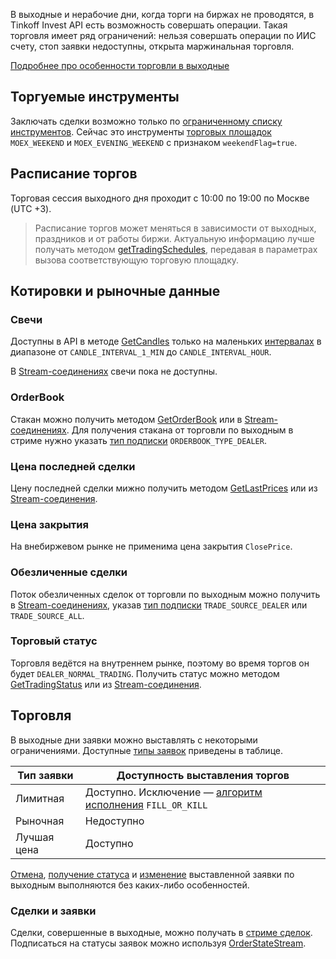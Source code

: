 В выходные и нерабочие дни, когда торги на биржах не проводятся, в Tinkoff Invest API есть возможность совершать операции.
Такая торговля имеет ряд ограничений: нельзя совершать операции по ИИС счету, стоп заявки недоступны, открыта маржинальная торговля. 

[Подробнее про особенности торговли в выходные](https://www.tinkoff.ru/finance/blog/weekend-trading/)


## Торгуемые инструменты

Заключать сделки возможно только по [ограниченному списку инструментов](/investAPI/faq_instruments/#1.13).
Сейчас это инструменты [торговых площадок](/investAPI/markets/) `MOEX_WEEKEND` и `MOEX_EVENING_WEEKEND` с признаком `weekendFlag=true`.

## Расписание торгов

Торговая сессия выходного дня проходит с 10:00 по 19:00 по Москве (UTC +3).

> Расписание торгов может меняться в зависимости от выходных, праздников и от работы биржи.
Актуальную информацию лучше получать методом [getTradingSchedules](/investAPI/instruments#tradingschedules),
 передавая в параметрах вызова соответствующую торговую площадку.

## Котировки и рыночные данные

### Свечи

Доступны в API в методе [GetCandles](/investAPI/marketdata/#getcandles) только на маленьких [интервалах](/investAPI/marketdata/#candleinterval)
в диапазоне от `CANDLE_INTERVAL_1_MIN` до `CANDLE_INTERVAL_HOUR`.

В [Stream-соединениях](/investAPI/stream/) свечи пока не доступны.


### OrderBook

Стакан можно получить методом [GetOrderBook](/investAPI/marketdata/#getorderbook) 
или в [Stream-соединениях](/investAPI/marketdata/#subscribeorderbookrequest).
Для получения стакана от торговли по выходным в стриме нужно указать [тип подписки](/investAPI/marketdata/#orderbooktype) `ORDERBOOK_TYPE_DEALER`.


### Цена последней сделки

Цену последней сделки мижно получить методом [GetLastPrices](/investAPI/marketdata/#getlastprices)
или из [Stream-соединения](/investAPI/marketdata/#subscribelastpricerequest).

### Цена закрытия

На внебиржевом рынке не применима цена закрытия `ClosePrice`.


### Обезличенные сделки

Поток обезличенных сделок от торговли по выходным можно получить в  [Stream-соединениях](/investAPI/marketdata/#subscribetradesrequest),
указав [тип подписки](/investAPI/marketdata/#tradesourcetype) `TRADE_SOURCE_DEALER` или `TRADE_SOURCE_ALL`.


### Торговый статус

Торговля ведётся на внутреннем рынке, поэтому во время торгов он будет `DEALER_NORMAL_TRADING`.
Получить статус можно методом [GetTradingStatus](/investAPI/marketdata/#gettradingstatus) или из [Stream-соединения](/investAPI/marketdata/#subscribeinforequest).



## Торговля

В выходные дни заявки можно выставлять с некоторыми ограничениями. Доступные [типы заявок](/investAPI/orders/#ordertype) приведены в таблице.

|Тип заявки|Доступность выставления торгов|
|---|---|
Лимитная|Доступно. Исключение — [алгоритм исполнения](/investAPI/orders/#timeinforcetype) `FILL_OR_KILL`|
Рыночная|Недоступно|
Лучшая цена|Доступно|

[Отмена](/investAPI/orders/#cancelorder), [получение cтатуса](/investAPI/orders/#getorderstate) и [изменение](/investAPI/orders/#replaceorder) выставленной заявки
по выходным выполняются без каких-либо особенностей.

### Сделки и заявки

Сделки, совершенные в выходные, можно получать в [стриме сделок](/investAPI/orders/#tradesstream).
Подписаться на статусы заявок можно используя [OrderStateStream](/investAPI/orders_state_stream/).

